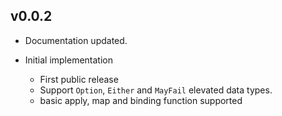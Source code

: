## v0.0.2

* Documentation updated.

* Initial implementation
    * First public release
    * Support  `Option`, `Either` and `MayFail` elevated data types.
    * basic apply, map and binding function supported

